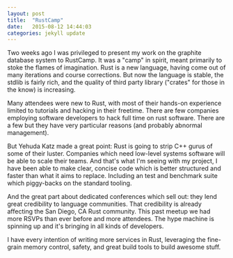 ```yaml
---
layout: post
title:  "RustCamp"
date:   2015-08-12 14:44:03
categories: jekyll update
---
```

Two weeks ago I was privileged to present my work on the graphite database system to RustCamp. It was a "camp" in spirit, meant primarily to stoke the flames of imagination. Rust is a new language, having come out of many iterations and course corrections. But now the language is stable, the stdlib is fairly rich, and the quality of third party library ("crates" for those in the know) is increasing.

Many attendees were new to Rust, with most of their hands-on experience limited to tutorials and hacking in their freetime. There are few companies employing software developers to hack full time on rust software. There are a few but they have very particular reasons (and probably abnormal management).

But Yehuda Katz made a great point: Rust is going to strip C++ gurus of some of their luster. Companies which need low-level systems software will be able to scale their teams. And that's what I'm seeing with my project, I have been able to make clear, concise code which is better structured and faster than what it aims to replace. Including an test and benchmark suite which piggy-backs on the standard tooling.

And the great part about dedicated conferences which sell out: they lend great credibility to language communities. That credibility is already affecting the San Diego, CA Rust community. This past meetup we had more RSVPs than ever before and more attendees. The hype machine is spinning up and it's bringing in all kinds of developers.

I have every intention of writing more services in Rust, leveraging the fine-grain memory control, safety, and great build tools to build awesome stuff.